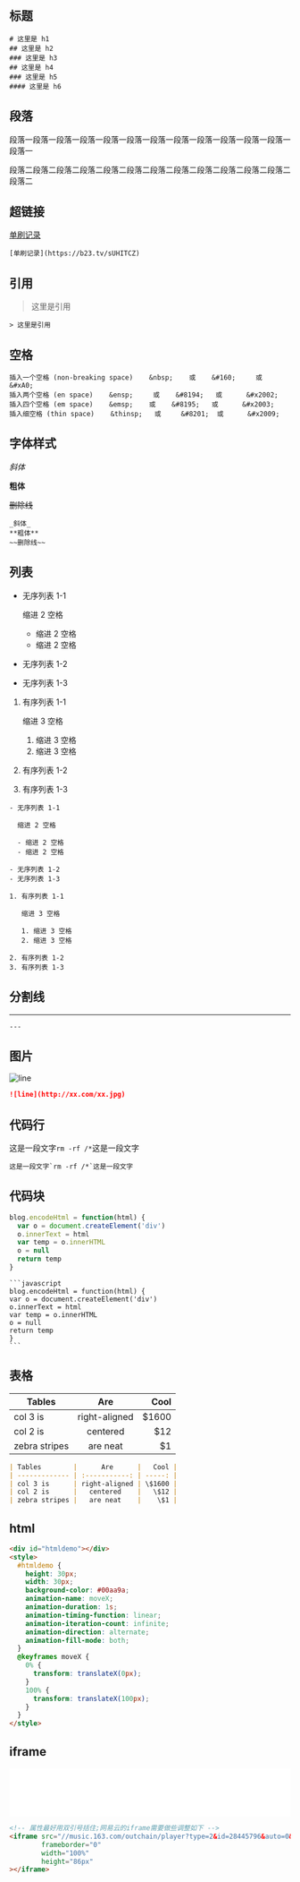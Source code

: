 

## 标题

```
# 这里是 h1
## 这里是 h2
### 这里是 h3
## 这里是 h4
### 这里是 h5
#### 这里是 h6
```


## 段落

段落一段落一段落一段落一段落一段落一段落一段落一段落一段落一段落一段落一段落一

段落二段落二段落二段落二段落二段落二段落二段落二段落二段落二段落二段落二段落二


## 超链接

[单刷记录](https://b23.tv/sUHITCZ)

```
[单刷记录](https://b23.tv/sUHITCZ)
```

## 引用

> 这里是引用

```
> 这里是引用
```
## 空格
```
插入一个空格 (non-breaking space)    &nbsp;    或    &#160;     或      &#xA0;
插入两个空格 (en space)    &ensp;     或    &#8194;   或      &#x2002;
插入四个空格 (em space)    &emsp;    或    &#8195;   或      &#x2003;
插入细空格 (thin space)    &thinsp;   或     &#8201;  或      &#x2009;
```

## 字体样式

_斜体_

**粗体**

~~删除线~~

```
_斜体_
**粗体**
~~删除线~~
```

## 列表

- 无序列表 1-1

  缩进 2 空格

  - 缩进 2 空格
  - 缩进 2 空格

- 无序列表 1-2
- 无序列表 1-3

1. 有序列表 1-1

   缩进 3 空格

   1. 缩进 3 空格
   2. 缩进 3 空格

2. 有序列表 1-2
3. 有序列表 1-3

```
- 无序列表 1-1

  缩进 2 空格

  - 缩进 2 空格
  - 缩进 2 空格

- 无序列表 1-2
- 无序列表 1-3

1. 有序列表 1-1

   缩进 3 空格

   1. 缩进 3 空格
   2. 缩进 3 空格

2. 有序列表 1-2
3. 有序列表 1-3
```

## 分割线

---

```
---
```

## 图片

![line](/img/xxx.png)

```md
![line](http://xx.com/xx.jpg)
```



## 代码行

这是一段文字`rm -rf /*`这是一段文字

```
这是一段文字`rm -rf /*`这是一段文字
```

## 代码块

```javascript
blog.encodeHtml = function(html) {
  var o = document.createElement('div')
  o.innerText = html
  var temp = o.innerHTML
  o = null
  return temp
}
```

````
```javascript
blog.encodeHtml = function(html) {
var o = document.createElement('div')
o.innerText = html
var temp = o.innerHTML
o = null
return temp
}
```
````

## 表格

| Tables        |      Are      |   Cool |
| ------------- | :-----------: | -----: |
| col 3 is      | right-aligned | \$1600 |
| col 2 is      |   centered    |   \$12 |
| zebra stripes |   are neat    |    \$1 |

```md
| Tables        |      Are      |   Cool |
| ------------- | :-----------: | -----: |
| col 3 is      | right-aligned | \$1600 |
| col 2 is      |   centered    |   \$12 |
| zebra stripes |   are neat    |    \$1 |
```


## html


```html title="似乎不支持？"
<div id="htmldemo"></div>
<style>
  #htmldemo {
    height: 30px;
    width: 30px;
    background-color: #00aa9a;
    animation-name: moveX;
    animation-duration: 1s;
    animation-timing-function: linear;
    animation-iteration-count: infinite;
    animation-direction: alternate;
    animation-fill-mode: both;
  }
  @keyframes moveX {
    0% {
      transform: translateX(0px);
    }
    100% {
      transform: translateX(100px);
    }
  }
</style>
```

## iframe

<iframe src="//music.163.com/outchain/player?type=2&id=4988618&auto=0&height=66" frameborder="0" width="100%" height="86px" ></iframe>

```html
<!-- 属性最好用双引号括住;网易云的iframe需要做些调整如下 -->
<iframe src="//music.163.com/outchain/player?type=2&id=28445796&auto=0&height=66"
        frameborder="0"
        width="100%"
        height="86px"
></iframe>
```
